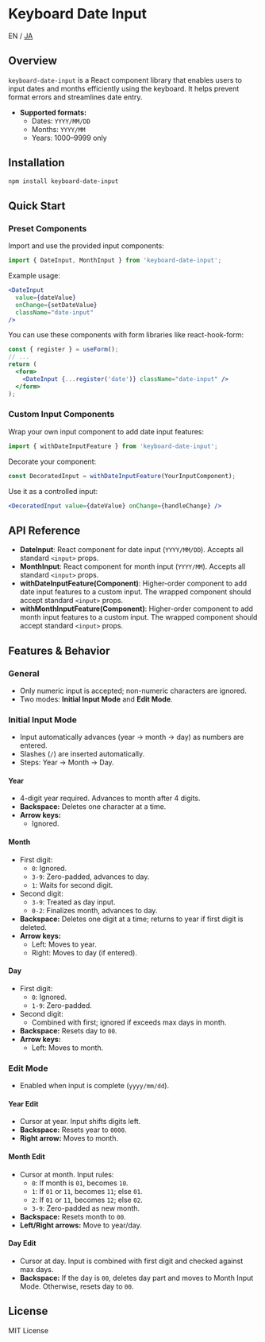 # Keyboard Date Input

EN / [JA](./README.ja.md)

## Overview
`keyboard-date-input` is a React component library that enables users to input dates and months efficiently using the keyboard. It helps prevent format errors and streamlines date entry.

- **Supported formats:**
  - Dates: `YYYY/MM/DD`
  - Months: `YYYY/MM`
  - Years: 1000–9999 only

## Installation
```bash
npm install keyboard-date-input
```

## Quick Start

### Preset Components
Import and use the provided input components:
```javascript
import { DateInput, MonthInput } from 'keyboard-date-input';
```
Example usage:
```jsx
<DateInput
  value={dateValue}
  onChange={setDateValue}
  className="date-input"
/>
```

You can use these components with form libraries like react-hook-form:
```jsx
const { register } = useForm();
// ...
return (
  <form>
    <DateInput {...register('date')} className="date-input" />
  </form>
);
```

### Custom Input Components
Wrap your own input component to add date input features:
```javascript
import { withDateInputFeature } from 'keyboard-date-input';
```
Decorate your component:
```jsx
const DecoratedInput = withDateInputFeature(YourInputComponent);
```
Use it as a controlled input:
```jsx
<DecoratedInput value={dateValue} onChange={handleChange} />
```

## API Reference
- **DateInput**: React component for date input (`YYYY/MM/DD`). Accepts all standard `<input>` props.
- **MonthInput**: React component for month input (`YYYY/MM`). Accepts all standard `<input>` props.
- **withDateInputFeature(Component)**: Higher-order component to add date input features to a custom input. The wrapped component should accept standard `<input>` props.
- **withMonthInputFeature(Component)**: Higher-order component to add month input features to a custom input. The wrapped component should accept standard `<input>` props.

## Features & Behavior

### General
- Only numeric input is accepted; non-numeric characters are ignored.
- Two modes: **Initial Input Mode** and **Edit Mode**.

### Initial Input Mode
- Input automatically advances (year -> month -> day) as numbers are entered.
- Slashes (`/`) are inserted automatically.
- Steps: Year -> Month -> Day.

#### Year
- 4-digit year required. Advances to month after 4 digits.
- **Backspace:** Deletes one character at a time.
- **Arrow keys:**
  - Ignored.

#### Month
- First digit:
  - `0`: Ignored.
  - `3-9`: Zero-padded, advances to day.
  - `1`: Waits for second digit.
- Second digit:
  - `3-9`: Treated as day input.
  - `0-2`: Finalizes month, advances to day.
- **Backspace:** Deletes one digit at a time; returns to year if first digit is deleted.
- **Arrow keys:**
  - Left: Moves to year.
  - Right: Moves to day (if entered).

#### Day
- First digit:
  - `0`: Ignored.
  - `1-9`: Zero-padded.
- Second digit:
  - Combined with first; ignored if exceeds max days in month.
- **Backspace:** Resets day to `00`.
- **Arrow keys:**
  - Left: Moves to month.

### Edit Mode
- Enabled when input is complete (`yyyy/mm/dd`).

#### Year Edit
- Cursor at year. Input shifts digits left.
- **Backspace:** Resets year to `0000`.
- **Right arrow:** Moves to month.

#### Month Edit
- Cursor at month. Input rules:
  - `0`: If month is `01`, becomes `10`.
  - `1`: If `01` or `11`, becomes `11`; else `01`.
  - `2`: If `01` or `11`, becomes `12`; else `02`.
  - `3-9`: Zero-padded as new month.
- **Backspace:** Resets month to `00`.
- **Left/Right arrows:** Move to year/day.

#### Day Edit
- Cursor at day. Input is combined with first digit and checked against max days.
- **Backspace:** If the day is `00`, deletes day part and moves to Month Input Mode. Otherwise, resets day to `00`.

## License
MIT License